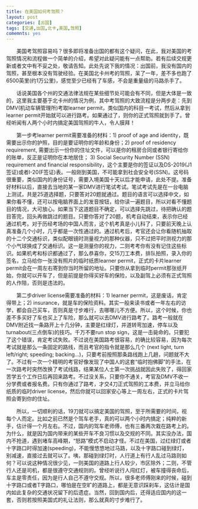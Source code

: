 ```yaml
---
title: 在美国如何考驾照？
layout: post
categories: [出国]
tags: [交通,出国,北卡,美国,驾照]
comemnts: yes
---
```


<p style="text-indent: 2em;">美国考驾照容易吗？很多即将准备出国的都有这个疑问，在此，我对美国的考驾照情况和流程做一个简单的介绍，希望对此疑问能有一点帮助。若有后续交规更新或者文中有不妥之处，敬请告知。此处先说下我的情况：出国前，我没有国内的驾照，甚至根本没有驾驶经验。在美国北卡州考的驾照，呆了一年，差不多也跑了6500英里(约1万公里)，感觉至少已经有了车感，不会是重量级的马路杀手了。</p>
<p style="text-indent: 2em;">话说美国各个州的交通法律法规在某些细节处可能会有不同，但是大体是一致的，这里我主要基于北卡州的情况为例，其中考驾照的大致流程是分两步走：先到DMV(机动车辆管理所)考取learner permit，类似国内的科目一考试，然后从拿到learner permit开始就可以进行路考。如果通过了，则你的正式驾照就到手了。曾经听闻有人两个小时内搞定美国驾照的牛人，令人膜拜！</p>
<p style="text-indent: 2em;">第一步考learner permit需要准备的材料：1) proof of age and identity，既需要出示你的护照，目的是要证明你的年龄和身份；2) proof of residency requirement, 需要出示一份你的住址文件，可以是你的租房合同或者银行寄给你的账单，反正是证明你在本地居住； 3) Social Security Number (SSN) requirement and financial responsibility，这个主要是你的签证以及DS-2019(J1签证)或者I-20(F签证)表。一般刚到美国，不可能拿到社会安全号(SSN)。这号码很重要，类似国内的身份证号，需要入境美国十天以后才能申请，此处不提。准备好材料以后，直接去当地的某一家DMV进行笔试考试。笔试考试先是在一台电脑上测试，共是25道选择题，只要答对20题就通过。题目的语言可以选择中文，如果你看不懂，还可以按电脑界面上的发音按钮，给你读一遍题目，所以对看不懂题目的情况，大可放心。如果当下这道题目不确定，可以选择先跳过，待把确认的题目答完，回头再做跳过的题目。只要你答对了20题，机考自动结束，表示你已经通过机考。对于历经考场的中国人而言，这个机考真是小儿科了，只要前天晚上认真准备几个小时，几乎都是一次性通过的。通过机考后，考官还会让你看随机抽取的十二个交通标识，类似配眼镜时测量视力的那种仪器，只不过把平时测视力的那个小气球换成了交通标识。这一是测量你的视力，二则考考你有没有记住这些标识。如果机考和标识都通过了，那么恭喜你，交15刀工本费，排队拍照，录入你的签名，立马给你一张没有照片的临时纸质learner permit，正式的卡片learner permit会在一周左右寄到你当时所留的地址。只要你从拿到临时permit那张纸开始，你就可以开车了，但是前提是你得买好车的保险，以及副驾上必须有正式驾照的人作陪，否则是违法的。</p>
<p style="text-indent: 2em;">第二步driver license需要准备的材料：1) learner permit，这是废话，肯定得带上；2) insurance，就是车的保险资料。其实一般来读书或者一年左右的访学，都会自己买车，否则真是寸步难行，去哪哪儿不方便。所以，这个时候，你也差不多买好了车也买上了车险，那么就可以去DMV进行路考了。路考一般就在DMV附近找一条路开上十几分钟，主要是红绿灯，并道转弯加速，停车以及turnabout(三点倒车)的技巧。千万不要run stop sign，这是一击毙命的。只要犯了这个错误，肯定考试失败。不过说在美国路考很容易，的确比较容易，因为每次考试就是那么一条固定的路线，而且考官的指令就是那么几个 (next light, turn left/right; speeding; backing...)，只要考前按照那条路线跑上几趟，问题就不大了。不过有一次一个精明的考官好像发现了中国人的这套“临时抱佛脚”的手法，在一次路考时突然改换了考试线路，结果某位人士第一次挑战就因此失败了，得回家苦学五个工作日后再回来路考。不过没关系，只要你不通关，考官及DMV不收一分学费或者报名费。只有你通过了路考，才交4刀正式驾照的工本费，并立马给你纸质的临时driver license，然后你就可以回家安心等上一周左右，正式的卡片驾照会寄到你的住址。</p>
<p style="text-indent: 2em;">所以，一切顺利的话，19刀就可以搞定美国的驾照，至于所需要的时间，视每个人而定。比如之前已然是个驾车老手，真的可以两个小时内搞定；纯粹的新手，估计得一个月左右。不过，国内的驾车老师傅，也有三番两次栽在路考上的。为什么，就是因为国内带来的某些开车不良习惯以及交规的不同。其实没办法，国内不抢道，遇到堵车高峰期，“怒路”模式不启动才怪。不过在美国，过红绿灯或者十字路口时得加速(speeding)，不能慢悠悠地过马路，以及十字路口碰到绿灯，别减速，直接过去就可以了。咦，那碰到绿灯时，人行道上有行人乱过马路则如何？可以说这种情况很少见，一则美国的道路上行人较少，市区除外；二则，不管行人还是司机，都是很遵守交通规则的。曾经听说行人闯红灯，被车撞得丧命后，车主是零责任，因为是行人自己不遵守交规。所以，很多老师傅刚来的时候，碰到十字路口或者T字路口，哪怕是在空旷的道路上，都是无意识踩刹车，这估计是国内如此复杂的交通状况留下的后遗症。当然，回到国内后，还得适应国内的这一套，否则若按照美国式的礼让法则，那么就真的寸步难行了。</p>